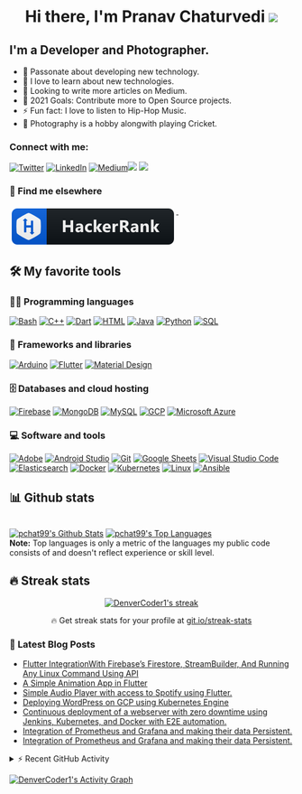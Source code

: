 <h1 align="center">Hi there, I'm Pranav Chaturvedi <img
src="https://github.com/blackcater/blackcater/raw/main/images/Hi.gif" height="32" /></h1>



## I'm a Developer and Photographer.


- 🔭 Passonate about developing new technology.
- 🌱 I love to learn about new technologies.
- 👯 Looking to write more articles on Medium.
- 🥅 2021 Goals: Contribute more to Open Source projects.
- ⚡ Fun fact: I love to listen to Hip-Hop Music.
- 💬 Photography is a hobby alongwith playing Cricket.


### Connect with me:
 <a href="https://twitter.com/impranav99" target="_blank"><img alt="Twitter" src="https://img.shields.io/badge/twitter-%231DA1F2.svg?&style=for-the-badge&logo=twitter&logoColor=white" /></a>
 <a href="https://www.linkedin.com/in/pranav-chaturvedi99/" target="_blank"><img alt="LinkedIn" src="https://img.shields.io/badge/linkedin-%230077B5.svg?&style=for-the-badge&logo=linkedin&logoColor=white" /></a> <a href="https://pchaturvedi19989.medium.com/" target="_blank"><img alt="Medium" src="https://img.shields.io/badge/medium-%2312100E.svg?&style=for-the-badge&logo=medium&logoColor=white" /></a><a
href="https://www.instagram.com/framesxpc/"><img src="https://img.shields.io/badge/instagram-%23E4405F.svg?&style=for-the-badge&logo=instagram&logoColor=white" height=25></a>
<a href="mailto:shutterbug99pc@gmail.com?subject=Hello%20Ileri,%20From%20Github"><img src="https://img.shields.io/badge/gmail-%23D14836.svg?&style=for-the-badge&logo=gmail&logoColor=white" /></a>&nbsp;&nbsp;&nbsp;&nbsp;
</p>

### 📢 Find me elsewhere
<p align="left">
<a href="https://www.hackerrank.com/abhishekmaira191">
<img src="https://raw.githubusercontent.com/AbhishekMaira10/AbhishekMaira10/master/Resources/svg/hackerrank.svg" alt="hackerrank" style="vertical-align:top; margin:4px">
</a>&nbsp;&nbsp;&nbsp;
</p>

## 🛠️ My favorite tools

### 👨‍💻 Programming languages
<p>
<a href="https://github.com/search?q=user%3Apchat99+language%3Abash"><img alt="Bash" src="https://img.shields.io/badge/Bash-121011.svg?logo=gnu-bash&logoColor=white"></a>
<a href="https://github.com/search?q=user%3Apchat99+language%3Acpp"><img alt="C++" src="https://custom-icon-badges.herokuapp.com/badge/C++-9C033A.svg?logo=cpp2&logoColor=white"></a>
<a href="https://github.com/search?q=user%3Apchat99+language%3Adart"><img alt="Dart" src="https://img.shields.io/badge/Dart-15A6C4.svg?logo=dart&logoColor=white"></a>
<a href="https://github.com/search?q=user%3Apchat99+language%3Ahtml"><img alt="HTML" src="https://img.shields.io/badge/HTML-E34F26.svg?logo=html5&logoColor=white"></a>
<a href="https://github.com/search?q=user%3Apchat99+language%3Ajava"><img alt="Java" src="https://img.shields.io/badge/Java-007396.svg?logo=java&logoColor=white"></a>
<a href="https://github.com/search?q=user%3Apchat99+language%3Apython"><img alt="Python" src="https://img.shields.io/badge/Python-14354C.svg?logo=python&logoColor=white"></a>
 <a href="https://github.com/search?q=user%3Apchat99+language%3Asql"><img alt="SQL" src="https://custom-icon-badges.herokuapp.com/badge/SQL-025E8C.svg?logo=database&logoColor=white"></a>
</p>
 
### 🧰 Frameworks and libraries

<p>
    <a href="#"><img alt="Arduino" src="https://img.shields.io/badge/-Arduino-00979D?logo=Arduino&logoColor=white"></a>
    <a href="#"><img alt="Flutter" src="https://img.shields.io/badge/Flutter-02569B.svg?logo=flutter&logoColor=white"></a>
    <a href="#"><img alt="Material Design" src="https://img.shields.io/badge/Material%20Design-0081CB.svg?logo=material-design&logoColor=white"></a>

</p>

### 🗄️ Databases and cloud hosting

<p>
    <a href="#"><img alt="Firebase" src ="https://img.shields.io/badge/Firebase-black?style=flat-square&logo=firebase"></a>
    <a href="#"><img alt="MongoDB" src ="https://img.shields.io/badge/MongoDB-4ea94b.svg?logo=mongodb&logoColor=white"></a>
    <a href="#"><img alt="MySQL" src="https://img.shields.io/badge/MySQL-00f.svg?logo=mysql&logoColor=white"></a> 
    <a href="#"><img alt="GCP" src="https://img.shields.io/badge/Google%20Cloud-black?style=flat-square&logo=google-cloud"></a>
    <a href="#"><img alt="Microsoft Azure" src="https://img.shields.io/badge/Microsoft%20Azure-232F7E?style=flat-square&logo=microsoft-azure"></a>
 
 
 ### 💻 Software and tools

<p>
 <a href="#"><img alt="Adobe" src="https://img.shields.io/badge/Adobe-FF0000.svg?logo=adobe&logoColor=white"></a>
 <a href="#"><img alt="Android Studio" src="https://img.shields.io/badge/Android%20Studio-008678.svg?logo=android-studio&logoColor=white"></a>
 <a href="#"><img alt="Git" src="https://img.shields.io/badge/Git-F05033.svg?logo=git&logoColor=white"></a>
 <a href="#"><img alt="Google Sheets" src="https://img.shields.io/badge/Google%20Sheets-34A853.svg?logo=google%20sheets&logoColor=white"></a>
 <a href="#"><img alt="Visual Studio Code" src="https://img.shields.io/badge/Visual%20Studio%20Code-0078d7.svg?logo=visual-studio-code&logoColor=white"></a>
 <a href="#"><img alt="Elasticsearch" src="https://img.shields.io/badge/-Elasticsearch-005571?style=flat-square&logo=Elasticsearch&logoColor=ffffff"></a> 
 <a href="#"><img alt="Docker" src="https://img.shields.io/badge/-Docker-2496ED?style=flat-square&logo=docker&logoColor=ffffff"></a>
 <a href="#"><img alt="Kubernetes" src="https://img.shields.io/badge/-Kubernetes-326CE5?style=flat-square&logo=Kubernetes&logoColor=ffffff"></a>
 <a href="#"><img alt="Linux" src="https://img.shields.io/badge/Linux-black?style=flat-square&logo=linux"></a>
 <a href="#"><img alt="Ansible" src="https://img.shields.io/badge/Ansible-black?style=flat-square&logo=ansible"></a>
 
 ## 📊 Github stats
 <br/>
 <a href="https://github.com/anuraghazra/github-readme-stats"><img alt="pchat99's Github Stats" src="https://denvercoder1-github-readme-stats.vercel.app/api/?username=pchat99&show_icons=true&count_private=true&theme=react&hide_border=true&bg_color=1F222E&title_color=F85D7F&icon_color=F8D866" height="192px"/></a>
 <a href="https://github.com/anuraghazra/github-readme-stats"><img alt="pchat99's Top Languages" src="https://github-readme-stats.vercel.app/api/top-langs/?username=pchat99&langs_count=8&layout=compact&theme=react&hide_border=true&bg_color=1F222E&title_color=F85D7F&icon_color=F8D866&hide=Jupyter%20Notebook" height="192px"/></a>
 <br/>
 <b>Note:</b> Top languages is only a metric of the languages my public code consists of and doesn't reflect experience or skill level.


 

<br/>

## 🔥 Streak stats

<!-- GitHub Readme Streak Stats - https://github.com/DenverCoder1/github-readme-streak-stats -->
<p align="center">
  <a href="https://github.com/DenverCoder1/github-readme-streak-stats">
    <img title="🔥 Get streak stats for your profile at git.io/streak-stats" alt="DenverCoder1's streak" src="https://github-readme-streak-stats.herokuapp.com/?user=pchat99&theme=monokai-metallian&hide_border=true"/>
  </a>
  <p align="center">🔥 Get streak stats for your profile at <a href="https://git.io/streak-stats">git.io/streak-stats</a></p>
</p>

<!-- Some badges are from https://github.com/Ileriayo/markdown-badges -->

### 📕 Latest Blog Posts

- [Flutter IntegrationWith Firebase’s Firestore, StreamBuilder, And Running Any Linux Command Using API](https://pchaturvedi19989.medium.com/flutter-integrationwith-firebases-firestore-streambuilder-and-running-any-linux-command-using-79f3cf3c79a5)
- [A Simple Animation App in Flutter](https://pchaturvedi19989.medium.com/a-simple-animation-app-in-flutter-64109a63e17)
- [Simple Audio Player with access to Spotify using Flutter.](https://pchaturvedi19989.medium.com/simple-audio-player-with-access-to-spotify-using-flutter-2b354bca977a)
- [Deploying WordPress on GCP using Kubernetes Engine](https://pchaturvedi19989.medium.com/deploying-wordpress-on-gcp-using-kubernetes-engine-e33c0a7147c1)
- [Continuous deployment of a webserver with zero downtime using Jenkins, Kubernetes, and Docker with E2E automation.](https://pchaturvedi19989.medium.com/continuous-deployment-of-a-webserver-with-zero-downtime-using-jenkins-kubernetes-and-docker-with-14afd5e87186)
- [Integration of Prometheus and Grafana and making their data Persistent.](https://www.linkedin.com/pulse/integration-prometheus-grafana-making-data-persistent-chaturvedi/)
- [Integration of Prometheus and Grafana and making their data Persistent.](https://www.linkedin.com/pulse/integration-prometheus-grafana-making-data-persistent-chaturvedi/)


<!-- https://github.com/jamesgeorge007/github-activity-readme -->
<details>
  <summary>⚡ Recent GitHub Activity</summary>
  <br/>

<!--START_SECTION:activity-->

<!--END_SECTION:activity-->
</details>

<!-- https://github.com/ashutosh00710/github-readme-activity-graph -->
<a href="https://github.com/ashutosh00710/github-readme-activity-graph"><img alt="DenverCoder1's Activity Graph" src="https://activity-graph.herokuapp.com/graph?username=pchat99&bg_color=1F222E&color=F8D866&line=F85D7F&point=FFFFFF&hide_border=true" /></a>



</details>

[twitter]: https://twitter.com/impranav99
[instagram]: https://www.instagram.com/framesxpc/
[linkedin]: https://www.linkedin.com/in/pranav-chaturvedi99/

